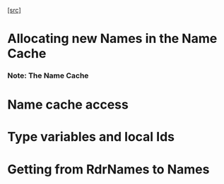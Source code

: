 [[src]](https://github.com/ghc/ghc/tree/master/compiler/iface/IfaceEnv.hs)
# Allocating new Names in the Name Cache


### Note: The Name Cache

# Name cache access


# Type variables and local Ids


# Getting from RdrNames to Names
